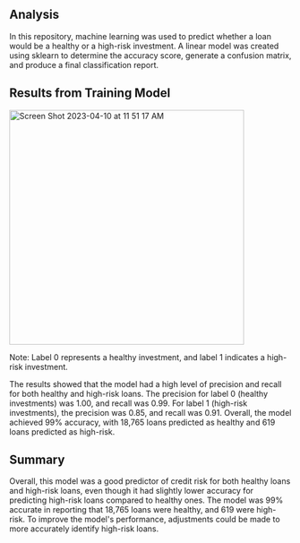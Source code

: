 ## Analysis

In this repository, machine learning was used to predict whether a loan would be a healthy or a high-risk investment. A linear model was created using sklearn to determine the accuracy score, generate a confusion matrix, and produce a final classification report.

## Results from Training Model

<img width="419" alt="Screen Shot 2023-04-10 at 11 51 17 AM" src="https://user-images.githubusercontent.com/116044037/230950322-d25d92b9-4c57-46b6-b498-4f5f34286755.png">

Note: Label 0 represents a healthy investment, and label 1 indicates a high-risk investment.

The results showed that the model had a high level of precision and recall for both healthy and high-risk loans. The precision for label 0 (healthy investments) was 1.00, and recall was 0.99. For label 1 (high-risk investments), the precision was 0.85, and recall was 0.91. Overall, the model achieved 99% accuracy, with 18,765 loans predicted as healthy and 619 loans predicted as high-risk.

## Summary

Overall, this model was a good predictor of credit risk for both healthy loans and high-risk loans, even though it had slightly lower accuracy for predicting high-risk loans compared to healthy ones. The model was 99% accurate in reporting that 18,765 loans were healthy, and 619 were high-risk. To improve the model's performance, adjustments could be made to more accurately identify high-risk loans.
